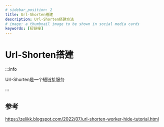 ```yaml
---
# sidebar_position: 2
title: Url-Shorten搭建
description: Url-Shorten搭建方法
# image: a thumbnail image to be shown in social media cards
keywords: [短链接]
---
```

# Url-Shorten搭建
:::info

Url-Shorten是一个短链接服务

:::

## 参考
https://zelikk.blogspot.com/2022/07/url-shorten-worker-hide-tutorial.html